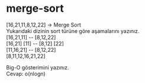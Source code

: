 # merge-sort  
[16,21,11,8,12,22] -> Merge Sort  
Yukarıdaki dizinin sort türüne göre aşamalarını yazınız.  
[16,21,11] -- [8,12,22]  
[16,21] [11] -- [8,12] [22]  
[11,16,21] -- [8,12,22]  
[8,11,12,16,21,22]  

Big-O gösterimini yazınız.  
Cevap: o(nlogn)
